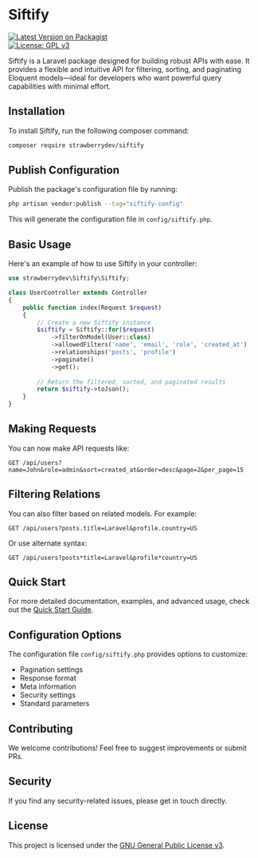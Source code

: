 # Siftify

[![Latest Version on Packagist](https://img.shields.io/packagist/v/strawberrydev/siftify.svg?style=flat-square)](https://packagist.org/packages/strawberrydev/siftify)  
[![License: GPL v3](https://img.shields.io/badge/License-GPLv3-blue.svg?style=flat-square)](https://www.gnu.org/licenses/gpl-3.0)

Siftify is a Laravel package designed for building robust APIs with ease. It provides a flexible and intuitive API for filtering, sorting, and paginating Eloquent models—ideal for developers who want powerful query capabilities with minimal effort.

## Installation

To install Siftify, run the following composer command:

```bash
composer require strawberrydev/siftify
```

## Publish Configuration

Publish the package's configuration file by running:

```bash
php artisan vendor:publish --tag="siftify-config"
```

This will generate the configuration file in `config/siftify.php`.

## Basic Usage

Here's an example of how to use Siftify in your controller:

```php
use strawberrydev\Siftify\Siftify;

class UserController extends Controller
{
    public function index(Request $request)
    {
        // Create a new Siftify instance
        $siftify = Siftify::for($request)
            ->filterOnModel(User::class)
            ->allowedFilters('name', 'email', 'role', 'created_at')
            ->relationships('posts', 'profile')
            ->paginate()
            ->get();
        
        // Return the filtered, sorted, and paginated results
        return $siftify->toJson();
    }
}
```

## Making Requests

You can now make API requests like:

```
GET /api/users?name=John&role=admin&sort=created_at&order=desc&page=2&per_page=15
```

## Filtering Relations

You can also filter based on related models. For example:

```
GET /api/users?posts.title=Laravel&profile.country=US
```

Or use alternate syntax:

```
GET /api/users?posts*title=Laravel&profile*country=US
```

## Quick Start

For more detailed documentation, examples, and advanced usage, check out the [Quick Start Guide](quickStart.md).

## Configuration Options

The configuration file `config/siftify.php` provides options to customize:

- Pagination settings
- Response format
- Meta information
- Security settings
- Standard parameters

## Contributing

We welcome contributions! Feel free to suggest improvements or submit PRs.

## Security

If you find any security-related issues, please get in touch directly.

## License

This project is licensed under the [GNU General Public License v3](https://www.gnu.org/licenses/gpl-3.0).